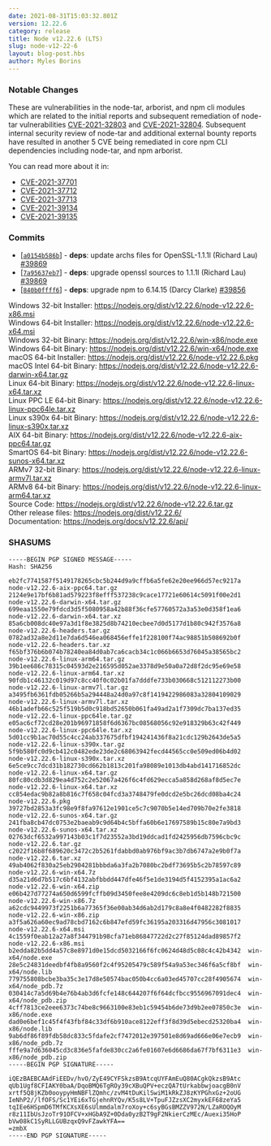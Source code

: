 ```yaml
---
date: 2021-08-31T15:03:32.801Z
version: 12.22.6
category: release
title: Node v12.22.6 (LTS)
slug: node-v12-22-6
layout: blog-post.hbs
author: Myles Borins
---
```


### Notable Changes

These are vulnerabilities in the node-tar, arborist, and npm cli modules which
are related to the initial reports and subsequent remediation of node-tar
vulnerabilities [CVE-2021-32803](https://github.com/advisories/GHSA-r628-mhmh-qjhw)
and [CVE-2021-32804](https://github.com/advisories/GHSA-3jfq-g458-7qm9).
Subsequent internal security review of node-tar and additional external bounty
reports have resulted in another 5 CVE being remediated in core npm CLI
dependencies including node-tar, and npm arborist.

You can read more about it in:

- [CVE-2021-37701](https://github.com/npm/node-tar/security/advisories/GHSA-9r2w-394v-53qc)
- [CVE-2021-37712](https://github.com/npm/node-tar/security/advisories/GHSA-qq89-hq3f-393p)
- [CVE-2021-37713](https://github.com/npm/node-tar/security/advisories/GHSA-5955-9wpr-37jh)
- [CVE-2021-39134](https://github.com/npm/arborist/security/advisories/GHSA-2h3h-q99f-3fhc)
- [CVE-2021-39135](https://github.com/npm/arborist/security/advisories/GHSA-gmw6-94gg-2rc2)

### Commits

- [[`a0154b586b`](https://github.com/nodejs/node/commit/a0154b586b)] - **deps**: update archs files for OpenSSL-1.1.1l (Richard Lau) [#39869](https://github.com/nodejs/node/pull/39869)
- [[`7a95637eb7`](https://github.com/nodejs/node/commit/7a95637eb7)] - **deps**: upgrade openssl sources to 1.1.1l (Richard Lau) [#39869](https://github.com/nodejs/node/pull/39869)
- [[`840b0ffff6`](https://github.com/nodejs/node/commit/840b0ffff6)] - **deps**: upgrade npm to 6.14.15 (Darcy Clarke) [#39856](https://github.com/nodejs/node/pull/39856)

Windows 32-bit Installer: https://nodejs.org/dist/v12.22.6/node-v12.22.6-x86.msi \
Windows 64-bit Installer: https://nodejs.org/dist/v12.22.6/node-v12.22.6-x64.msi \
Windows 32-bit Binary: https://nodejs.org/dist/v12.22.6/win-x86/node.exe \
Windows 64-bit Binary: https://nodejs.org/dist/v12.22.6/win-x64/node.exe \
macOS 64-bit Installer: https://nodejs.org/dist/v12.22.6/node-v12.22.6.pkg \
macOS Intel 64-bit Binary: https://nodejs.org/dist/v12.22.6/node-v12.22.6-darwin-x64.tar.gz \
Linux 64-bit Binary: https://nodejs.org/dist/v12.22.6/node-v12.22.6-linux-x64.tar.xz \
Linux PPC LE 64-bit Binary: https://nodejs.org/dist/v12.22.6/node-v12.22.6-linux-ppc64le.tar.xz \
Linux s390x 64-bit Binary: https://nodejs.org/dist/v12.22.6/node-v12.22.6-linux-s390x.tar.xz \
AIX 64-bit Binary: https://nodejs.org/dist/v12.22.6/node-v12.22.6-aix-ppc64.tar.gz \
SmartOS 64-bit Binary: https://nodejs.org/dist/v12.22.6/node-v12.22.6-sunos-x64.tar.xz \
ARMv7 32-bit Binary: https://nodejs.org/dist/v12.22.6/node-v12.22.6-linux-armv7l.tar.xz \
ARMv8 64-bit Binary: https://nodejs.org/dist/v12.22.6/node-v12.22.6-linux-arm64.tar.xz \
Source Code: https://nodejs.org/dist/v12.22.6/node-v12.22.6.tar.gz \
Other release files: https://nodejs.org/dist/v12.22.6/ \
Documentation: https://nodejs.org/docs/v12.22.6/api/

### SHASUMS

```
-----BEGIN PGP SIGNED MESSAGE-----
Hash: SHA256

eb2fc7741587f5149178265cbc5b244d9a9cffb6a5fe62e20ee966d57ec9217a  node-v12.22.6-aix-ppc64.tar.gz
2124e9e17bf6b81ad579223f8efff537238c9cace17721e60614c5091f00e2d1  node-v12.22.6-darwin-x64.tar.gz
699eaa1550e79fdcd3d5f5080958a42b88f36cfe57760572a3a53e0d358f1ea6  node-v12.22.6-darwin-x64.tar.xz
85a6cb008dc40e97a3d1f8e3825d8b74210ecbee7d0d5177d1b80c942f3576a8  node-v12.22.6-headers.tar.gz
0782ad32a8e2d11e7da6d546ea068456effe1f228100f74ac98851b508692b0f  node-v12.22.6-headers.tar.xz
f65bf376b6b074b78240ea84d0ab7ca6cacb34c1c066b6653d76045a38565bc2  node-v12.22.6-linux-arm64.tar.gz
39b1ee686c78315c04593d2e216595d052ae3378d9e50a0a72d8f2dc95e69e58  node-v12.22.6-linux-arm64.tar.xz
90fdb1c46132c019d97c8cc40f0c02b01fa7dddfe733b030668c512112273b00  node-v12.22.6-linux-armv7l.tar.gz
a3495fb6361fdb05266b5a294448a24d0a97c8f1419422986083a32804109029  node-v12.22.6-linux-armv7l.tar.xz
46b1adefb66c525f519b5d0c918bd52650b061fa49ad2a1f7309dc7ba137ed35  node-v12.22.6-linux-ppc64le.tar.gz
e05ac6cf72cd28e201b96971858f6d6367bc08568056c92e918329b63c42f449  node-v12.22.6-linux-ppc64le.tar.xz
5d01cc9b1ac70d55c4cc24ab337675dfbf194241436f8a21cdc129b2643de5a5  node-v12.22.6-linux-s390x.tar.gz
5f9b580fc0d9cb412c0482ede23de2c68063942fecd44565cc0e509ed06b4d02  node-v12.22.6-linux-s390x.tar.xz
6e5ce9cc7dcd31b182730cd662b1813c201fa98089e1013db4abd141716852dc  node-v12.22.6-linux-x64.tar.gz
80fc80cdb3d829ea4d752c2e52067a426f6c4fd629ecca5a858d268af8d5ec7e  node-v12.22.6-linux-x64.tar.xz
cc854edac9b82a8b816c7f658c04fcd3a3748479fe0dcd2e5bc26dcd08ba4c24  node-v12.22.6.pkg
39727bd2853a3fc98e9f8fa97612e1901ce5c7c9070b5e14ed709b70e2fe3818  node-v12.22.6-sunos-x64.tar.gz
241fba8cb47dc0753e2baeab9c9d64b4c5bffa60b6e17697589b15c80e7a9bd3  node-v12.22.6-sunos-x64.tar.xz
02763dcf6532a997143b03c1f7d23552a3bd19ddcad1fd2425956db7596cbc9c  node-v12.22.6.tar.gz
c2022f16b8f689620c3472c2b5261fdabbd0ab976bf9ac3b7db6747a2e9b0f7a  node-v12.22.6.tar.xz
49ab4062f830a25eb2904281bbbda6a3fa2b7080bc2bdf73695b5c2b78597c89  node-v12.22.6-win-x64.7z
d35a21d6d7b517c6bf4132abfbbdd447dfe46f5e1de3194d5f4152395a1ac6a2  node-v12.22.6-win-x64.zip
e06b427d77274a650d6599fcffb09d3450fee8e4209dc6c8eb1d5b148b721500  node-v12.22.6-win-x86.7z
a62cdc9449973f2251b6a77365f36e00ab34d6ab2d179c8a8e4f0482282f8835  node-v12.22.6-win-x86.zip
a3f5a626a60ec9ad78cbd7162c6b847efd59fc36195a203316d47956c3081017  node-v12.22.6-x64.msi
4c1559f0eab12a27a8f344791b98cfa71eb86847722d2c27f85124dad89857f2  node-v12.22.6-x86.msi
b2edda82b5dd4a57c8e8971d0e15dcd5032166f6fc0624d48d5c08c4c42b4342  win-x64/node.exe
28e5c24831deedbf4fb8a9560f2c4f95205479c589f54a9a53ec346f6a5cf8bf  win-x64/node.lib
779755808bcbe3ba35c3e17d8e50574bac050b4cc6a03ed45707cc28f4905674  win-x64/node_pdb.7z
030414c7a5d69b4e76b4ab3d6fcfe148c644207f6f64dcfbcc9556967091dec4  win-x64/node_pdb.zip
4cff7813ce2eee6373c74be8c9663100e83eb1c59454b6de73d9b2ee07850c3e  win-x86/node.exe
dad0e6bef1c45f4f43fbf84c33df6b910ace8122eff3f8d39d5ebecd25320ba4  win-x86/node.lib
9ab6df86f89fdb58dc833c5fdafe2cf7472012e397501e8d69ad666e06e7ecb9  win-x86/node_pdb.7z
fffe9a7d636045cd3c836e5fafde830cc2a6fe01607e6d6686da67f7bf6311e3  win-x86/node_pdb.zip
-----BEGIN PGP SIGNATURE-----

iQEzBAEBCAAdFiEEDv/hvO/ZyE49CYFSkzsB9AtcqUYFAmEuQ80ACgkQkzsB9Atc
qUb1Ugf8CFIAKY0baA/DqoBMQ6TgROy39cXBuQPV+eczQA7tUrkabbwjoacgB0nV
xrtf5Q8jKZb0ooypyHmNBFlZQmhc/zvM4tDuKilSwiM1kRkZJ8zKYPGhxGz+2oUG
IeNhP2//lfOFS/Sc1YEi6xTGjehnRYQv/K5s8LV+TpuFJZzsXC2myxkEF68zeYa5
tqIEe6HSpmD6TMfKCXsXE6sUlmmdalm7roXoy+c6syBGsBMZZV972N/LZaROQOyM
r8z11IbUsJzoTr91OFCV+xHGbA9Z+0Dda0yzB2T9gF2NkierCzMEc/Auexi35HoP
bVw08kC1SyRLLGUBzqxQ9vFZawkYFA==
=zmbX
-----END PGP SIGNATURE-----

```
